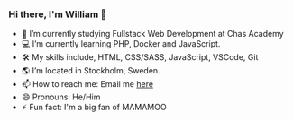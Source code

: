 ### Hi there, I'm William 👋


- 🔭 I’m currently studying Fullstack Web Development at Chas Academy
- 💻 I’m currently learning PHP, Docker and JavaScript.
- 🛠️ My skills include, HTML, CSS/SASS, JavaScript, VSCode, Git 
- 🌎 I’m located in Stockholm, Sweden.
- 📫 How to reach me: Email me <a href="mailto: williamcarlstrom@hotmail.com">here</a>
- 😄 Pronouns: He/Him
- ⚡ Fun fact: I'm a big fan of MAMAMOO

